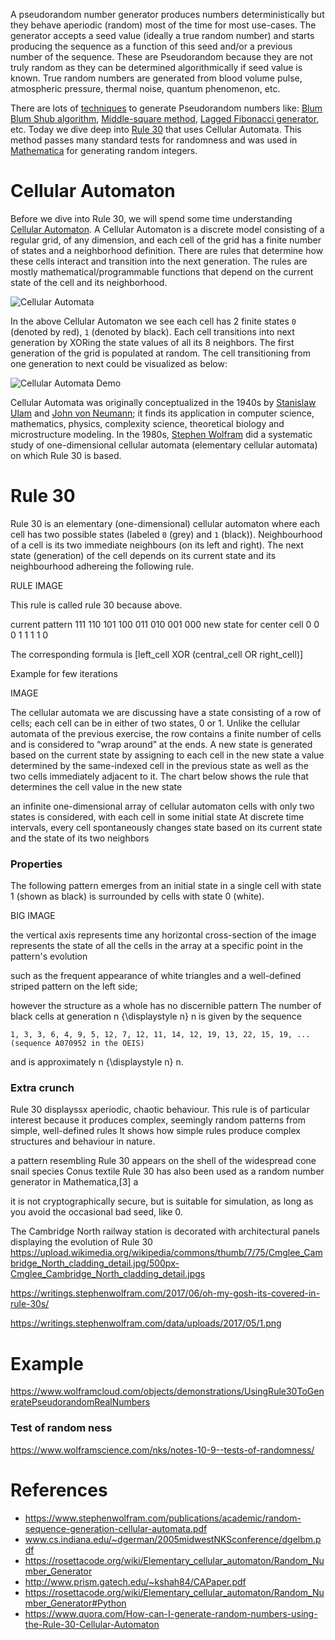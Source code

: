 A pseudorandom number generator produces numbers deterministically but they behave aperiodic (random) most of the time for most use-cases. The generator accepts a seed value (ideally a true random number) and starts producing the sequence as a function of this seed and/or a previous number of the sequence. These are Pseudorandom because they are not truly random as they can be determined algorithmically if seed value is known. True random numbers are generated from blood volume pulse, atmospheric pressure, thermal noise, quantum phenomenon, etc.

There are lots of [techniques](https://en.wikipedia.org/wiki/List_of_random_number_generators#Pseudorandom_number_generators_(PRNGs)) to generate Pseudorandom numbers like: [Blum Blum Shub algorithm](https://en.wikipedia.org/wiki/Blum_Blum_Shub), [Middle-square method](https://en.wikipedia.org/wiki/Middle-square_method), [Lagged Fibonacci generator](https://en.wikipedia.org/wiki/Lagged_Fibonacci_generator), etc. Today we dive deep into [Rule 30](https://en.wikipedia.org/wiki/Rule_30) that uses Cellular Automata. This method passes many standard tests for randomness and was used in [Mathematica](https://www.wolfram.com/mathematica/online/) for generating random integers.

# Cellular Automaton
Before we dive into Rule 30, we will spend some time understanding [Cellular Automaton](https://en.wikipedia.org/wiki/Cellular_automaton). A Cellular Automaton is a discrete model consisting of a regular grid, of any dimension, and each cell of the grid has a finite number of states and a neighborhood definition. There are rules that determine how these cells interact and transition into the next generation. The rules are mostly mathematical/programmable functions that depend on the current state of the cell and its neighborhood.

![Cellular Automata](https://user-images.githubusercontent.com/4745789/74357609-2a8e3100-4de6-11ea-9742-5c87d9988136.png)

In the above Cellular Automaton we see each cell has 2 finite states `0` (denoted by red), `1` (denoted by black). Each cell transitions into next generation by XORing the state values of all its 8 neighbors. The first generation of the grid is populated at random. The cell transitioning from one generation to next could be visualized as below:

![Cellular Automata Demo](https://user-images.githubusercontent.com/4745789/74355897-77bcd380-4de3-11ea-9bca-00c63d27f489.gif)

Cellular Automata was originally conceptualized in the 1940s by [Stanislaw Ulam](https://en.wikipedia.org/wiki/Stanislaw_Ulam) and [John von Neumann](https://en.wikipedia.org/wiki/John_von_Neumann); it finds its application in computer science, mathematics, physics, complexity science, theoretical biology and microstructure modeling. In the 1980s, [Stephen Wolfram](https://en.wikipedia.org/wiki/Stephen_Wolfram) did a systematic study of one-dimensional cellular automata (elementary cellular automata) on which Rule 30 is based.

# Rule 30
Rule 30 is an elementary (one-dimensional) cellular automaton where each cell has two possible states (labeled `0` (grey) and `1`
(black)). Neighbourhood of a cell is its two immediate neighbours (on its left and right). The next state (generation) of the cell depends on its current state and its neighbourhood adhereing the following rule.

RULE IMAGE

This rule is called rule 30 because above.

current pattern 	111 	110 	101 	100 	011 	010 	001 	000
new state for center cell 	0 	0 	0 	1 	1 	1 	1 	0

The corresponding formula is [left_cell XOR (central_cell OR right_cell)]

Example for few iterations

IMAGE

The cellular automata we are discussing have a state consisting of a row of cells; each cell can be in either of two states, 0 or 1. Unlike the cellular automata of the previous exercise, the row contains a finite number of cells and is considered to “wrap around” at the ends. A new state is generated based on the current state by assigning to each cell in the new state a value determined by the same-indexed cell in the previous state as well as the two cells immediately adjacent to it. The chart below shows the rule that determines the cell value in the new state

an infinite one-dimensional array of cellular automaton cells with only two states is considered, with each cell in some initial state
At discrete time intervals, every cell spontaneously changes state based on its current state and the state of its two neighbors

### Properties

The following pattern emerges from an initial state in a single cell with state 1 (shown as black) is surrounded by cells with state 0 (white).

BIG IMAGE

the vertical axis represents time
any horizontal cross-section of the image represents the state of all the cells in the array at a specific point in the pattern's evolution

such as the frequent appearance of white triangles and a well-defined striped pattern on the left side;

however the structure as a whole has no discernible pattern
The number of black cells at generation n {\displaystyle n} n is given by the sequence

    1, 3, 3, 6, 4, 9, 5, 12, 7, 12, 11, 14, 12, 19, 13, 22, 15, 19, ... (sequence A070952 in the OEIS)

and is approximately n {\displaystyle n} n.



### Extra crunch
Rule 30 displayssx aperiodic, chaotic behaviour.
This rule is of particular interest because it produces complex, seemingly random patterns from simple, well-defined rules
It shows how simple rules produce complex structures and behaviour in nature.

a pattern resembling Rule 30 appears on the shell of the widespread cone snail species Conus textile
Rule 30 has also been used as a random number generator in Mathematica,[3] a

it is not cryptographically secure, but is suitable for simulation, as long as you avoid the occasional bad seed, like 0.

The Cambridge North railway station is decorated with architectural panels displaying the evolution of Rule 30
https://upload.wikimedia.org/wikipedia/commons/thumb/7/75/Cmglee_Cambridge_North_cladding_detail.jpg/500px-Cmglee_Cambridge_North_cladding_detail.jpgs

https://writings.stephenwolfram.com/2017/06/oh-my-gosh-its-covered-in-rule-30s/

https://writings.stephenwolfram.com/data/uploads/2017/05/1.png


# Example

https://www.wolframcloud.com/objects/demonstrations/UsingRule30ToGeneratePseudorandomRealNumbers

### Test of random ness

https://www.wolframscience.com/nks/notes-10-9--tests-of-randomness/

# References
 - https://www.stephenwolfram.com/publications/academic/random-sequence-generation-cellular-automata.pdf
 - www.cs.indiana.edu/~dgerman/2005midwestNKSconference/dgelbm.pdf
 - https://rosettacode.org/wiki/Elementary_cellular_automaton/Random_Number_Generator
 - http://www.prism.gatech.edu/~kshah84/CAPaper.pdf
 - https://rosettacode.org/wiki/Elementary_cellular_automaton/Random_Number_Generator#Python
 - https://www.quora.com/How-can-I-generate-random-numbers-using-the-Rule-30-Cellular-Automaton
